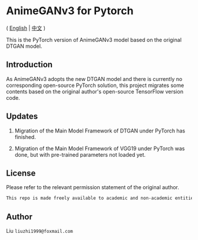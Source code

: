 # AnimeGANv3 for Pytorch

( [English](./README.md)  |  [中文](./Chinese.md) )

This is the PyTorch version of AnimeGANv3 model based on the original DTGAN model.

## Introduction

As AnimeGANv3 adopts the new DTGAN model and there is currently no corresponding open-source PyTorch solution, this project migrates some contents based on the original author's open-source TensorFlow version code.

## Updates

1. Migration of the Main Model Framework of DTGAN under PyTorch has finished.

2. Migration of the Main Model Framework of VGG19 under PyTorch was done, but with pre-trained parameters not loaded yet.

## License

Please refer to the relevant permission statement of the original author.

```md
This repo is made freely available to academic and non-academic entities for non-commercial purposes such as academic research, teaching, scientific publications. Permission is granted to use the AnimeGANv3 given that you agree to my license terms. Regarding the request for commercial use, please contact us via email to help you obtain the authorization letter.
```

## Author

Liu `liuzhi1999@foxmail.com`
